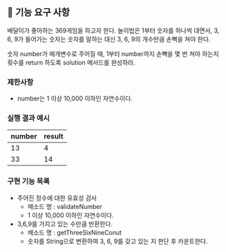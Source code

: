 ## 🚀 기능 요구 사항

배달이가 좋아하는 369게임을 하고자 한다. 놀이법은 1부터 숫자를 하나씩 대면서, 3, 6, 9가 들어가는 숫자는 숫자를 말하는 대신 3, 6, 9의 개수만큼 손뼉을 쳐야 한다.

숫자 number가 매개변수로 주어질 때, 1부터 number까지 손뼉을 몇 번 쳐야 하는지 횟수를 return 하도록 solution 메서드를 완성하라.

### 제한사항

- number는 1 이상 10,000 이하인 자연수이다.

### 실행 결과 예시

| number | result |
| --- | --- |
| 13 | 4 |
| 33 | 14 |

### 구현 기능 목록
- 주어진 정수에 대한 유효성 검사
    - 메소드 명 : validateNumber
    - 1 이상 10,000 이하인 자연수이다.
- 3,6,9를 가지고 있는 수만큼 반환한다.
    - 메소드 명 : getThreeSixNineConut
    - 숫자를 String으로 변환하여 3, 6, 9를 갖고 있는 지 판단 후 카운트한다.